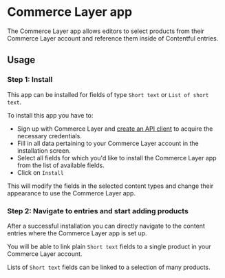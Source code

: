 # Commerce Layer app

The Commerce Layer app allows editors to select products from their Commerce Layer account and reference them inside of Contentful entries.

## Usage

### Step 1: Install

This app can be installed for fields of type `Short text` or `List of short text`.

To install this app you have to:

- Sign up with Commerce Layer and [create an API client]() to acquire the necessary credentials.
- Fill in all data pertaining to your Commerce Layer account in the installation screen.
- Select all fields for which you'd like to install the Commerce Layer app from the list of available fields.
- Click on `Install`

This will modify the fields in the selected content types and change their appearance to use the Commerce Layer app.

### Step 2: Navigate to entries and start adding products

After a successful installation you can directly navigate to the content entries where the Commerce Layer app is set up.

You will be able to link plain `Short text` fields to a single product in your Commerce Layer account.

Lists of `Short text` fields can be linked to a selection of many products.

